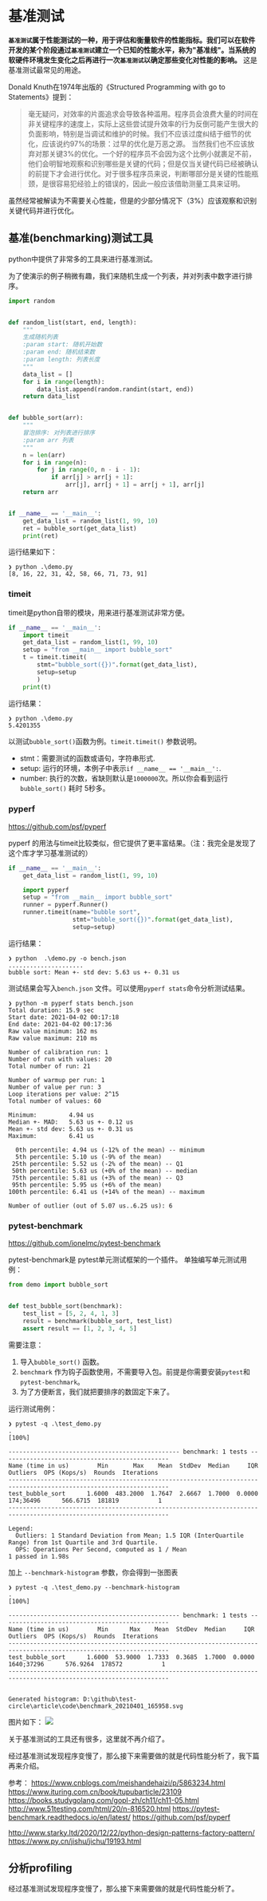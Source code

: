 # 基准测试

__`基准测试`属于性能测试的一种，用于评估和衡量软件的性能指标。我们可以在软件开发的某个阶段通过`基准测试`建立一个已知的性能水平，称为"基准线"。当系统的软硬件环境发生变化之后再进行一次`基准测试`以确定那些变化对性能的影响。__ 这是基准测试最常见的用途。


Donald Knuth在1974年出版的《Structured Programming with go to Statements》提到：

> 毫无疑问，对效率的片面追求会导致各种滥用。程序员会浪费大量的时间在非关键程序的速度上，实际上这些尝试提升效率的行为反倒可能产生很大的负面影响，特别是当调试和维护的时候。我们不应该过度纠结于细节的优化，应该说约97%的场景：过早的优化是万恶之源。
> 当然我们也不应该放弃对那关键3%的优化。一个好的程序员不会因为这个比例小就裹足不前，他们会明智地观察和识别哪些是关键的代码；但是仅当关键代码已经被确认的前提下才会进行优化。对于很多程序员来说，判断哪部分是关键的性能瓶颈，是很容易犯经验上的错误的，因此一般应该借助测量工具来证明。


虽然经常被解读为不需要关心性能，但是的少部分情况下（3%）应该观察和识别关键代码并进行优化。

## 基准(benchmarking)测试工具 

python中提供了非常多的工具来进行基准测试。

为了使演示的例子稍微有趣，我们来随机生成一个列表，并对列表中数字进行排序。

```py
import random


def random_list(start, end, length):
    """
    生成随机列表
    :param start: 随机开始数
    :param end: 随机结束数
    :param length: 列表长度
    """
    data_list = []
    for i in range(length):
        data_list.append(random.randint(start, end))
    return data_list


def bubble_sort(arr):
    """
    冒泡排序: 对列表进行排序
    :param arr 列表
    """
    n = len(arr)
    for i in range(n):
        for j in range(0, n - i - 1):
            if arr[j] > arr[j + 1]:
                arr[j], arr[j + 1] = arr[j + 1], arr[j]
    return arr


if __name__ == '__main__':
    get_data_list = random_list(1, 99, 10)
    ret = bubble_sort(get_data_list)
    print(ret)
```


运行结果如下：
```shell
❯ python .\demo.py
[8, 16, 22, 31, 42, 58, 66, 71, 73, 91]
```

### timeit

timeit是python自带的模块，用来进行基准测试非常方便。

```py
if __name__ == '__main__':
    import timeit
    get_data_list = random_list(1, 99, 10)
    setup = "from __main__ import bubble_sort"
    t = timeit.timeit(
        stmt="bubble_sort({})".format(get_data_list),
        setup=setup
        )
    print(t)
```

运行结果：
```shell
❯ python .\demo.py
5.4201355
```

以测试`bubble_sort()`函数为例。`timeit.timeit()` 参数说明。

* stmt：需要测试的函数或语句，字符串形式.
* setup: 运行的环境，本例子中表示`if __name__ == '__main__':`.
* number: 执行的次数，省缺则默认是`1000000`次。所以你会看到运行`bubble_sort()` 耗时 5秒多。

### pyperf

https://github.com/psf/pyperf

pyperf 的用法与timeit比较类似，但它提供了更丰富结果。（注：我完全是发现了这个库才学习基准测试的）

```py
if __name__ == '__main__':
    get_data_list = random_list(1, 99, 10)

    import pyperf
    setup = "from __main__ import bubble_sort"
    runner = pyperf.Runner()
    runner.timeit(name="bubble sort",
                  stmt="bubble_sort({})".format(get_data_list),
                  setup=setup)

```

运行结果：
```shell
❯ python  .\demo.py -o bench.json
.....................
bubble sort: Mean +- std dev: 5.63 us +- 0.31 us
```

测试结果会写入`bench.json` 文件。可以使用`pyperf stats`命令分析测试结果。

```
❯ python -m pyperf stats bench.json
Total duration: 15.9 sec
Start date: 2021-04-02 00:17:18
End date: 2021-04-02 00:17:36
Raw value minimum: 162 ms
Raw value maximum: 210 ms

Number of calibration run: 1
Number of run with values: 20
Total number of run: 21

Number of warmup per run: 1
Number of value per run: 3
Loop iterations per value: 2^15
Total number of values: 60

Minimum:         4.94 us
Median +- MAD:   5.63 us +- 0.12 us
Mean +- std dev: 5.63 us +- 0.31 us
Maximum:         6.41 us

  0th percentile: 4.94 us (-12% of the mean) -- minimum
  5th percentile: 5.10 us (-9% of the mean)
 25th percentile: 5.52 us (-2% of the mean) -- Q1
 50th percentile: 5.63 us (+0% of the mean) -- median
 75th percentile: 5.81 us (+3% of the mean) -- Q3
 95th percentile: 5.95 us (+6% of the mean)
100th percentile: 6.41 us (+14% of the mean) -- maximum

Number of outlier (out of 5.07 us..6.25 us): 6
```

### pytest-benchmark

https://github.com/ionelmc/pytest-benchmark

pytest-benchmark是 pytest单元测试框架的一个插件。 单独编写单元测试用例：

```py
from demo import bubble_sort


def test_bubble_sort(benchmark):
    test_list = [5, 2, 4, 1, 3]
    result = benchmark(bubble_sort, test_list)
    assert result == [1, 2, 3, 4, 5]

```

需要注意：

1. 导入`bubble_sort()` 函数。
2. `benchmark` 作为钩子函数使用，不需要导入包。前提是你需要安装`pytest`和`pytest-benchmark`。
3. 为了方便断言，我们就把要排序的数固定下来了。

运行测试用例：

```
❯ pytest -q .\test_demo.py
.                                                                       [100%]

------------------------------------------------ benchmark: 1 tests -----------------------------------------------
Name (time in us)        Min       Max    Mean  StdDev  Median     IQR   Outliers  OPS (Kops/s)  Rounds  Iterations
-------------------------------------------------------------------------------------------------------------------
test_bubble_sort      1.6000  483.2000  1.7647  2.6667  1.7000  0.0000  174;36496      566.6715  181819           1
-------------------------------------------------------------------------------------------------------------------

Legend:
  Outliers: 1 Standard Deviation from Mean; 1.5 IQR (InterQuartile Range) from 1st Quartile and 3rd Quartile.
  OPS: Operations Per Second, computed as 1 / Mean
1 passed in 1.98s
```

加上 `--benchmark-histogram` 参数，你会得到一张图表

```
❯ pytest -q .\test_demo.py --benchmark-histogram
.                                                                                                                [100%]

------------------------------------------------ benchmark: 1 tests -----------------------------------------------
Name (time in us)        Min      Max    Mean  StdDev  Median     IQR    Outliers  OPS (Kops/s)  Rounds  Iterations
-------------------------------------------------------------------------------------------------------------------
test_bubble_sort      1.6000  53.9000  1.7333  0.3685  1.7000  0.0000  1640;37296      576.9264  178572           1
-------------------------------------------------------------------------------------------------------------------


Generated histogram: D:\github\test-circle\article\code\benchmark_20210401_165958.svg
```

图片如下：
![](/article/code/benchmark_20210401_165958.svg)

关于基准测试的工具还有很多，这里就不再介绍了。

经过基准测试发现程序变慢了，那么接下来需要做的就是代码性能分析了，我下篇再来介绍。




参考：
https://www.cnblogs.com/meishandehaizi/p/5863234.html
https://www.ituring.com.cn/book/tupubarticle/23109
https://books.studygolang.com/gopl-zh/ch11/ch11-05.html
http://www.51testing.com/html/20/n-816520.html
https://pytest-benchmark.readthedocs.io/en/latest/
https://github.com/psf/pyperf

http://www.starky.ltd/2020/12/22/python-design-patterns-factory-pattern/
https://www.py.cn/jishu/jichu/19193.html



## 分析profiling

经过基准测试发现程序变慢了，那么接下来需要做的就是代码性能分析了。